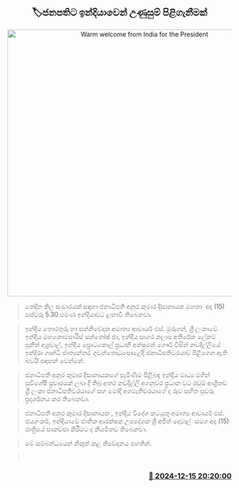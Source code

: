 <p align='center'><b><h2 align='center' title='Warm welcome from India for the President'>🏷ජනපතිට ඉන්දියාවෙන් උණුසුම් පිළිගැනීමක්</h2></b></p>
<p align='center'><img src='https://helakuru.sgp1.cdn.digitaloceanspaces.com/esana/images/lib/anura-president-india-visit.jpg' width='600' alt='Warm welcome from India for the President'></p>

> තෙදින නිල සංචාරයක් සඳහා ජනාධිපති අනුර කුමාර දිසානායක මහතා  අද (15) පස්වරු 5.30 පමණ ඉන්දියාවට ළඟාවී තිබෙනවා.

> ඉන්දීය තොරතුරු හා සන්නිවේදන අමාත්‍ය ආචාර්ය එස්. මුරුගන්, ශ්‍රී ලංකාවේ ඉන්දීය මහකොමසාරිස් සන්තෝෂ් ජා, ඉන්දීය සාගර කලාප අතිරේක ලේකම් පූනීත් අග්‍රවාල්, ඉන්දීය ප්‍රොටකොල් ප්‍රධානී අන්ෂුමන් ගෞර් විසින් නවදිල්ලියේ ඉන්දිරා ගාන්ධි ජාත්‍යන්තර ගුවන්තොටුපොළේදී ජනාධිපතිවරයාව පිළිගෙන ඇති බවයි සඳහන් වෙන්නේ.

> ජනාධිපති අනුර කුමාර දිසානායකගේ පැමිණීම පිළිබඳ ඉන්දීය මාධ්‍ය මගින් සුවිශේෂී ප්‍රචාරයක් ලබා දී තිබූ අතර නවදිල්ලි අගනුවර ප්‍රධාන වට රවුම් ආශ්‍රිතව ශ්‍රී ලංකා ජනාධිපතිවරයාගේ සහ මෝදි අගමැතිවරයාගේ ද රුව සහිත පුවරු ප්‍රදර්ශනය කර තිබෙනවා.

> ජනාධිපති අනුර කුමාර දිසානායක , ඉන්දීය විදේශ කටයුතු අමාත්‍ය ආචාර්ය එස්. ජයශංකර්, ඉන්දියාවේ ජාතික ආරක්ෂක උපදේශක ශ්‍රී අජිත් දොවාල්  සමග අද (15) රාත්‍රියේ සාකච්ඡා කිරීමට ද නියමිතව තිබෙනවා.

> මේ සම්බන්ධයෙන් නිකුත් කළ නිවේදනය පහතින්.

>  



<h3 align='right'><a href='https://www.helakuru.lk/esana/p/105914/'>📅 2024-12-15 20:20:00</a></h3>
